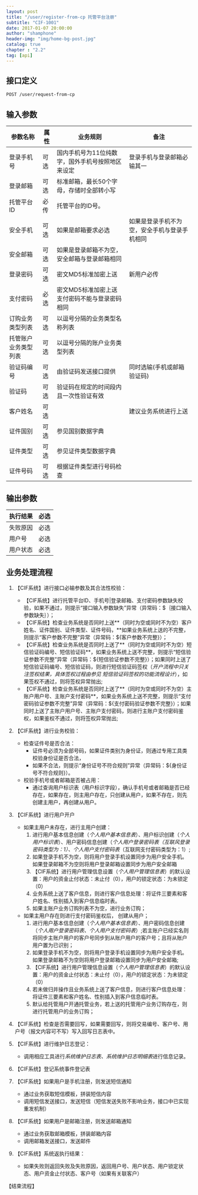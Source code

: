 ```yaml
---
layout: post 
title: "/user/register-from-cp 托管平台注册"  
subtitle: "CIF-1001"  
date: 2017-01-07 20:00:00  
author: "shamphone"  
header-img: "img/home-bg-post.jpg"  
catalog: true  
chapter : "2.2"
tag: [api]  
---
```


## 接口定义

```html
POST /user/request-from-cp
```

## 输入参数

| 参数名称             |属性          |业务规则                                        |   备注                     |
|----------------------|--------------|------------------------------------------------|----------------------------|
| 登录手机号           | 可选         | 国内手机号为11位纯数字，国外手机号按照地区来设定   | 登录手机与登录邮箱必输其一 |
| 登录邮箱             | 可选         | 标准邮箱，最长50个字母，存储时全部转小写       |                            |
| 托管平台ID           | 必传         | 托管平台的ID号。                               |                            |
| 安全手机             | 可选         | 如果是邮箱要求必选                             | 如果是登录手机不为空，安全手机与登录手机相同                           |
| 安全邮箱             | 可选         | 如果是登录邮箱不为空，安全邮箱与登录邮箱相同   |                            |
| 登录密码             | 可选         | 密文MD5标准加密上送                            | 新用户必传                 |
| 支付密码             | 必选         | 密文MD5标准加密上送 支付密码不能与登录密码相同 |                            |
| 订购业务类型列表     | 可选         |  以逗号分隔的业务类型名称列表                  |             |
| 托管账户业务类型列表 | 可选         | 以逗号分隔的账户业务类型列表                   |             |
| 验证码编号           | 可选         | 由验证码发送接口提供                           | 同时选输(手机或邮箱验证码) |
| 验证码               | 可选         | 验证码在规定的时间段内且一次性验证有效         |                            |
| 客户姓名             | 可选         |                                                | 建议业务系统进行上送       |
| 证件国别             | 可选         | 参见国别数据字典                                               |                            |
| 证件类型             | 可选         | 参见证件类型数据字典                                           |                            |
| 证件号码             | 可选         | 根据证件类型进行号码检查                                               |                            |

## 输出参数

| 执行结果             | 必选         |
|----------------------|--------------|
| 失败原因             | 必选         |
| 用户号               | 必选         |
| 用户状态             | 必选         |



## 业务处理流程

1. 【CIF系统】进行接口必输参数及其合法性校验：
    - 【CIF系统】进行托管平台ID、手机号\|登录邮箱、支付密码参数缺失校验，如果不通过，则提示“接口输入参数缺失”异常（异常码：\$｛接口输入参数缺失｝）；
    - 【CIF系统】检查业务系统是否同时上送**（同时为空或同时不为空）客户姓名、证件国别、证件类型、证件号码，**如果业务系统上送的不完整，则提示“客户参数不完整”异常（异常码：\${客户参数不完整}）；
    - 【CIF系统】检查业务系统是否同时上送了**（同时为空或同时不为空）短信验证码编号、短信验证码**，如果业务系统上送不完整，则提示“短信验证参数不完整”异常（异常码：\${短信验证参数不完整}）；如果同时上送了短信验证码编号、短信验证码，则进行短信验证码签权（*开户流程中只关注签权结果，具体签权过程由参见
    短信验证码签权的功能流程设计*），如果签权不通过，则将签权异常抛出;
    - 【CIF系统】检查业务系统是否同时上送了**（同时为空或同时不为空）主账户用户号、主账户支付密码**，如果业务系统上送不完整，则提示“支付密码验证参数不完整”异常（异常码：\${支付密码验证参数不完整}）；如果同时上送了主账户用户号、主账户支付密码，则进行主账户支付密码鉴权，如果鉴权不通过，则将签权异常抛出;

2. 【CIF系统】进行业务校验：
    - 检查证件号是否合法：
        - 证件号必须为全部号码，如果证件类别为身份证，则通过专用工具类校验身份证是否合法，
        - 如果不合法，则提示“身份证号不符合规则”异常（异常码：\${身份证号不符合规则}）。
    - 校验手机号或者邮箱是否被占用：
        - 通过查询用户标识表（用户标识字段），确认手机号或者邮箱是否已经存在，如果存在，则主用户存在，只创建从用户，如果不存在，则先创建主用户，再创建从用户。

3. 【CIF系统】进行用户开户
    - 如果主用户未存在，进行主用户创建：  
        1.  进行用户基本信息创建（*个人用户基本信息表*）、用户标识创建（*个人用户标识表*）、用户密码信息创建（*个人用户登录密码表（*互联风登录密码类型为：1*）、个人用户支付密码表*（互联网支付密码类型为：1）;  
        2.  如果登录手机不为空，则将用户登录手机设置同步为用户安全手机。如果登录邮箱不为空则将用户登录邮箱设置同步为用户安全邮箱  
        3.  【CIF系统】进行用户管理信息设置（*个人用户管理信息表*）的默认设置：用户的资金止付状态：未止付（0），用户的锁定状态：为未锁定（0）  
        4.  业务系统上送了客户信息，则进行客户信息处理：将证件三要素和客户姓名、性别插入到客户信息临时表。  
        5.  如果主账户业务订购列表不为空，进行业务订购；  
    - 如果主用户存在则进行支付密码鉴权后， 创建从用户；  
        1. 进行用户基本信息创建（*个人用户基本信息表*）、用户密码信息创建（*个人用户登录密码表、个人用户支付密码表*）;若主账户已经实名则将同步主账户用户的客户号同步到从账户用户的客户号；且将从账户用户置为已识别；  
        2. 如果登录手机不为空，则将用户登录手机设置同步为用户安全手机。如果登录邮箱不为空则将用户登录邮箱设置同步为用户安全邮箱;  
        3. 【CIF系统】进行用户管理信息设置（*个人用户管理信息表*）的默认设置：用户的资金止付状态：未止付（0），用户的锁定状态：为未锁定（0）  
        4. 若未做归并操作且业务系统上送了客户信息，则进行客户信息处理：将证件三要素和客户姓名、性别插入到客户信息临时表。  
        5. 默认给托管用户开通托管业务，若上送的托管用户业务订购存在，则进行托管用户的业务订购；   

4. 【CIF系统】检查是否需要回写，如果需要回写，则将交易编号、客户号、用户号（报文内容可不写）写入回写日志表中。  
5. 【CIF系统】进行维护日志登记：  
    - 调用相应工具进行*系统维护日志表、系统维护日志明细表*进行信息记录。        
6. 【CIF系统】登记系统事件登记表  
7. 【CIF系统】如果用户是手机注册，则发送短信通知   
    - 通过业务获取短信模板，拼装短信内容  
    - 调用短信发送接口，发送短信（短信发送失败不影响业务，接口中已实现重发机制）  
8. 【CIF系统】如果用户是邮箱注册，则发送邮箱通知  
    - 通过业务获取邮箱模板，拼装邮箱内容  
    - 调用邮箱发送接口，发送邮件  
9. 【CIF系统】系统返执行结果：
    - 如果失败则返回失败及失败原因，返回用户号、用户状态、用户锁定状态、用户资金止付状态、客户号（如果有关联客户）

【结束流程】
 
